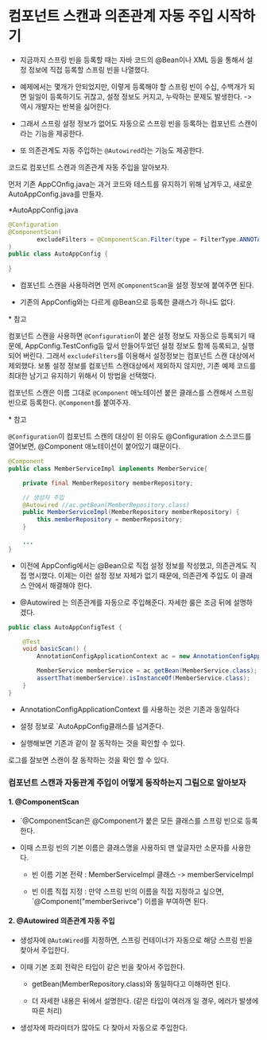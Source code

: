 # 컴포넌트 스캔과 의존관계 자동 주입 시작하기

- 지금까지 스프링 빈을 등록할 때는 자바 코드의 @Bean이나 XML <bean> 등을 통해서 설정 정보에 직접 등록할 스프링 빈을 나열했다.

- 예제에서는 몇개가 안되었지만, 이렇게 등록해야 할 스프링 빈이 수십, 수백개가 되면 일일이 등록하기도 귀찮고, 설정 정보도 커지고, 누락하는 문제도 발생한다.
-> 역시 개발자는 반복을 싫어한다.

- 그래서 스프링 설정 정보가 없어도 자동으로 스프링 빈을 등록하는 컴포넌트 스캔이라는 기능을 제공한다.

- 또 의존관계도 자동 주입하는 `@Autowired`라는 기능도 제공한다.

코드로 컴포넌트 스캔과 의존관계 자동 주입을 알아보자.

먼저 기존 AppCOnfig.java는 과거 코드와 테스트를 유지하기 위해 남겨두고, 새로운 AutoAppConfig.java를 만들자.

\*AutoAppConfig.java

```java
@Configuration
@ComponentScan(
        excludeFilters = @ComponentScan.Filter(type = FilterType.ANNOTATION, classes = Configuration.class)
)
public class AutoAppConfig {
    
}
```

- 컴포넌트 스캔을 사용하려면 먼저 `@ComponentScan`을 설정 정보에 붙여주면 된다.

- 기존의 AppConfig와는 다르게 @Bean으로 등록한 클래스가 하나도 없다.

\* 참고

컴포넌트 스캔을 사용하면 `@Configuration`이 붙은 설정 정보도 자동으로 등록되기 때문에, AppConfig.TestConfig등 앞서 만들어두었던 설정 정보도 함께 등록되고, 실행되어 버린다. 그래서 `excludeFilters`를 이용해서 설정정보는 컴포넌트 스캔 대상에서 제외했다. 보통 설정 정보를 컴포넌트 스캔대상에서 제외하지 않지만, 기존 예제 코드를 최대한 남기고 유지하기 위해서 이 방법을 선택했다.


컴포넌트 스캔은 이름 그대로 `@Component` 애노테이션 붙은 클래스를 스캔해서 스프링 빈으로 등록한다. `@Component`를 붙여주자.

\* 참고

`@Configuration`이 컴포넌트 스캔의 대상이 된 이유도 @Configuration 소스코드를 열어보면, @Component 애노테이션이 붙어있기 떄문이다.

```java
@Component
public class MemberServiceImpl implements MemberService{

    private final MemberRepository memberRepository;

    // 생성자 주입
    @Autowired //ac.getBean(MemberRepository.class)
    public MemberServiceImpl(MemberRepository memberRepository) {
        this.memberRepository = memberRepository;
    }
    
    ...
}
```

- 이전에 AppConfig에서는 @Bean으로 직접 설정 정보를 작성했고, 의존관계도 직접 명시했다. 이제는 이런 설정 정보 자체가 없기 때문에, 의존관계 주입도 이 클래스 안에서 해결해야 한다.

- @Autowired 는 의존관계를 자동으로 주입해준다. 자세한 룰은 조금 뒤에 설명하겠다.


```java
public class AutoAppConfigTest {

    @Test
    void basicScan() {
        AnnotationConfigApplicationContext ac = new AnnotationConfigApplicationContext(AutoAppConfig.class);

        MemberService memberService = ac.getBean(MemberService.class);
        assertThat(memberService).isInstanceOf(MemberService.class);
    }
}
```

- AnnotationConfigApplicationContext 를 사용하는 것은 기존과 동일하다

- 설정 정보로 `AutoAppConfig클래스를 넘겨준다.

- 실행해보면 기존과 같이 잘 동작하는 것을 확인할 수 있다.


로그를 잘보면 스캔이 잘 동작하는 것을 확인 할 수 있다.

### 컴포넌트 스캔과 자동관계 주입이 어떻게 동작하는지 그림으로 알아보자

#### 1. @ComponentScan

- `@ComponentScan은 @Component가 붙은 모든 클래스를 스프링 빈으로 등록한다.

- 이때 스프링 빈의 기본 이름은 클래스명을 사용하되 맨 앞글자만 소문자를 사용한다.

    - 빈 이름 기본 전략 : MemberServiceImpl 클래스 -> memberServiceImpl

    - 빈 이름 직접 지정 : 만약 스프링 빈의 이름을 직접 지정하고 싶으면, `@Component("memberSerivce") 이름을 부여하면 된다.


#### 2. @Autowired 의존관계 자동 주입

- 생성자에 `@AutoWired`를 지정하면, 스프링 컨테이너가 자동으로 해당 스프링 빈을 찾아서 주입한다.

- 이때 기본 조회 전략은 타입이 같은 빈을 찾아서 주입한다.

    - getBean(MemberRepository.class)와 동일하다고 이해하면 된다.

    - 더 자세한 내용은 뒤에서 설명한다. (같은 타입이 여러개 일 경우, 에러가 발생에 따른 처리)

- 생성자에 파라미터가 많아도 다 찾아서 자동으로 주입한다.


